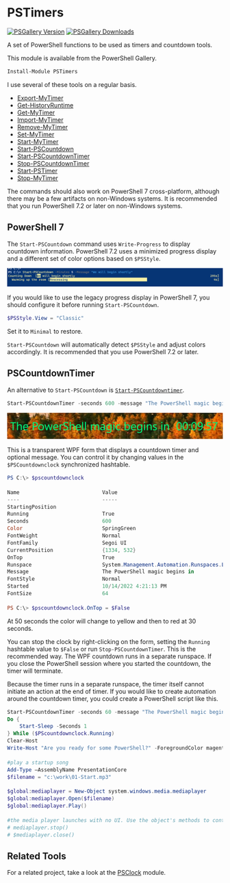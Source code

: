 # PSTimers

[![PSGallery Version](https://img.shields.io/powershellgallery/v/PSTimers.png?style=for-the-badge&label=PowerShell%20Gallery)](https://www.powershellgallery.com/packages/PSTimers/) [![PSGallery Downloads](https://img.shields.io/powershellgallery/dt/PSTimers.png?style=for-the-badge&label=Downloads)](https://www.powershellgallery.com/packages/PSTimers/)

A set of PowerShell functions to be used as timers and countdown tools.

This module is available from the PowerShell Gallery.

```powershell
Install-Module PSTimers
```

I use several of these tools on a regular basis.

* [Export-MyTimer](Docs/Export-MyTimer.md)
* [Get-HistoryRuntime](Docs/Get-HistoryRuntime.md)
* [Get-MyTimer](Docs/Get-MyTimer.md)
* [Import-MyTimer](Docs/Import-MyTimer.md)
* [Remove-MyTimer](Docs/Remove-MyTimer.md)
* [Set-MyTimer](Docs/Set-MyTimer.md)
* [Start-MyTimer](Docs/Start-MyTimer.md)
* [Start-PSCountdown](Docs/Start-PSCountdown.md)
* [Start-PSCountdownTimer](Docs/Start-PSCountdownTimer.md)
* [Stop-PSCountdownTimer](Docs/Stop-PSCountdownTimer.md)
* [Start-PSTimer](Docs/Start-PSTimer.md)
* [Stop-MyTimer](Docs/Stop-MyTimer.md)

The commands should also work on PowerShell 7 cross-platform, although there may be a few artifacts on non-Windows systems. It is recommended that you run PowerShell 7.2 or later on non-Windows systems.

## PowerShell 7

The `Start-PSCountdown` command uses `Write-Progress` to display countdown information. PowerShell 7.2 uses a minimized progress display and a different set of color options based on `$PSStyle`.

![PS7 PSCountdown](images/ps7-pscountdown.png)

If you would like to use the legacy progress display in PowerShell 7, you should configure it before running `Start-PSCountdown`.

```powershell
$PSStyle.View = "Classic"
```

Set it to `Minimal` to restore.

`Start-PSCountdown` will automatically detect `$PSStyle` and adjust colors accordingly. It is recommended that you use PowerShell 7.2 or later.

## PSCountdownTimer

An alternative to `Start-PSCountdown` is [`Start-PSCountdowntimer`](Docs/Start-PSCountdownTimer.md).

```powershell
Start-PSCountdownTimer -seconds 600 -message "The PowerShell magic begins in " -FontSize 64 -Color SpringGreen -OnTop
```

![PSCountdownTimer](images/pscountdowntimer.png)

This is a transparent WPF form that displays a countdown timer and optional message. You can control it by changing values in the `$PSCountdownclock` synchronized hashtable.

```powershell
PS C:\> $pscountdownclock

Name                           Value
----                           -----
StartingPosition
Running                        True
Seconds                        600
Color                          SpringGreen
FontWeight                     Normal
FontFamily                     Segoi UI
CurrentPosition                {1334, 532}
OnTop                          True
Runspace                       System.Management.Automation.Runspaces.LocalRunspace
Message                        The PowerShell magic begins in
FontStyle                      Normal
Started                        10/14/2022 4:21:13 PM
FontSize                       64

PS C:\> $pscountdownclock.OnTop = $False
```

At 50 seconds the color will change to yellow and then to red at 30 seconds.

You can stop the clock by right-clicking on the form, setting the `Running` hashtable value to `$False` or run `Stop-PSCountdownTimer`. This is the recommended way. The WPF countdown runs in a separate runspace. If you close the PowerShell session where you started the countdown, the timer will terminate.

Because the timer runs in a separate runspace, the timer itself cannot initiate an action at the end of timer. If you would like to create automation around the countdown timer, you could create a PowerShell script like this.

```powershell
Start-PSCountdownTimer -seconds 60 -message "The PowerShell magic begins in " -FontSize 64 -Color SpringGreen
Do {
    Start-Sleep -Seconds 1
} While ($PScountdownclock.Running)
Clear-Host
Write-Host "Are you ready for some PowerShell?" -ForegroundColor magenta -BackgroundColor gray

#play a startup song
Add-Type –AssemblyName PresentationCore
$filename = "c:\work\01-Start.mp3"

$global:mediaplayer = New-Object system.windows.media.mediaplayer
$global:mediaplayer.Open($filename)
$global:mediaplayer.Play()

#the media player launches with no UI. Use the object's methods to control it.
# mediaplayer.stop()
# $mediaplayer.close()
```

## Related Tools

For a related project, take a look at the [PSClock](https://github.com/jdhitsolutions/PSClock) module.
